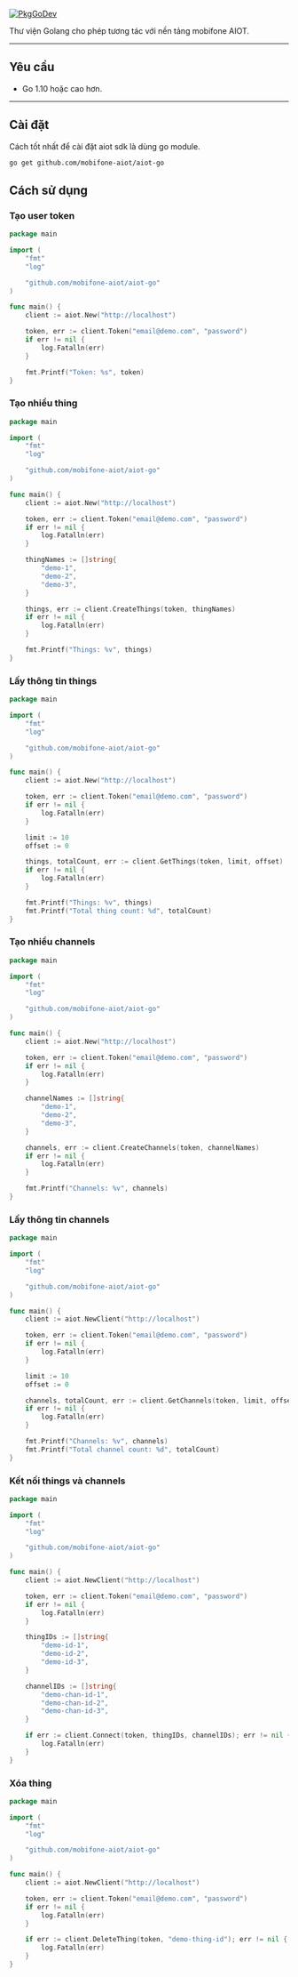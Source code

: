 

[![PkgGoDev](https://pkg.go.dev/badge/github.com/mobifone-aiot/aiot-go)](https://pkg.go.dev/github.com/mobifone-aiot/aiot-go)

Thư viện Golang cho phép tương tác với nền tảng mobifone AIOT. 

-------------------------
## Yêu cầu

- Go 1.10 hoặc cao hơn.

-------------------------
## Cài đặt
Cách tốt nhất để cài đặt aiot sdk là dùng go module. 

```bash
go get github.com/mobifone-aiot/aiot-go

```

## Cách sử dụng 

### Tạo user token
```go
package main

import (
	"fmt"
	"log"

	"github.com/mobifone-aiot/aiot-go"
)

func main() {
	client := aiot.New("http://localhost")

	token, err := client.Token("email@demo.com", "password")
	if err != nil {
		log.Fatalln(err)
	}

	fmt.Printf("Token: %s", token)
}

```

### Tạo nhiều thing
```go
package main

import (
	"fmt"
	"log"

	"github.com/mobifone-aiot/aiot-go"
)

func main() {
	client := aiot.New("http://localhost")

	token, err := client.Token("email@demo.com", "password")
	if err != nil {
		log.Fatalln(err)
	}

	thingNames := []string{
		"demo-1",
		"demo-2",
		"demo-3",
	}

	things, err := client.CreateThings(token, thingNames)
	if err != nil {
		log.Fatalln(err)
	}

	fmt.Printf("Things: %v", things)
}

```

### Lấy thông tin things
```go
package main

import (
	"fmt"
	"log"

	"github.com/mobifone-aiot/aiot-go"
)

func main() {
	client := aiot.New("http://localhost")

	token, err := client.Token("email@demo.com", "password")
	if err != nil {
		log.Fatalln(err)
	}

	limit := 10
	offset := 0

	things, totalCount, err := client.GetThings(token, limit, offset)
	if err != nil {
		log.Fatalln(err)
	}

	fmt.Printf("Things: %v", things)
	fmt.Printf("Total thing count: %d", totalCount)
}

```

### Tạo nhiều channels
```go
package main

import (
	"fmt"
	"log"

	"github.com/mobifone-aiot/aiot-go"
)

func main() {
	client := aiot.New("http://localhost")

	token, err := client.Token("email@demo.com", "password")
	if err != nil {
		log.Fatalln(err)
	}

	channelNames := []string{
		"demo-1",
		"demo-2",
		"demo-3",
	}

	channels, err := client.CreateChannels(token, channelNames)
	if err != nil {
		log.Fatalln(err)
	}

	fmt.Printf("Channels: %v", channels)
}

```

### Lấy thông tin channels
```go
package main

import (
	"fmt"
	"log"

	"github.com/mobifone-aiot/aiot-go"
)

func main() {
	client := aiot.NewClient("http://localhost")

	token, err := client.Token("email@demo.com", "password")
	if err != nil {
		log.Fatalln(err)
	}

	limit := 10
	offset := 0

	channels, totalCount, err := client.GetChannels(token, limit, offset)
	if err != nil {
		log.Fatalln(err)
	}

	fmt.Printf("Channels: %v", channels)
	fmt.Printf("Total channel count: %d", totalCount)
}

```

### Kết nối things và channels
```go
package main

import (
	"fmt"
	"log"

	"github.com/mobifone-aiot/aiot-go"
)

func main() {
	client := aiot.NewClient("http://localhost")

	token, err := client.Token("email@demo.com", "password")
	if err != nil {
		log.Fatalln(err)
	}

	thingIDs := []string{
		"demo-id-1",
		"demo-id-2",
		"demo-id-3",
	}

	channelIDs := []string{
		"demo-chan-id-1",
		"demo-chan-id-2",
		"demo-chan-id-3",
	}

	if err := client.Connect(token, thingIDs, channelIDs); err != nil {
		log.Fatalln(err)
	}
}

```

### Xóa thing
```go
package main

import (
	"fmt"
	"log"

	"github.com/mobifone-aiot/aiot-go"
)

func main() {
	client := aiot.NewClient("http://localhost")

	token, err := client.Token("email@demo.com", "password")
	if err != nil {
		log.Fatalln(err)
	}

	if err := client.DeleteThing(token, "demo-thing-id"); err != nil {
		log.Fatalln(err)
	}
}

```
